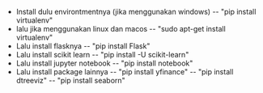 - Install dulu environtmentnya (jika menggunakan windows)
-- "pip install virtualenv"
- lalu jika menggunakan linux dan macos
-- "sudo apt-get install virtualenv"
- Lalu install flasknya
-- "pip install Flask"
- Lalu install scikit learn
-- "pip install -U scikit-learn"
- Lalu install jupyter notebook
-- "pip install notebook"
- Lalu install package lainnya
-- "pip install yfinance"
-- "pip install dtreeviz"
-- "pip install seaborn"